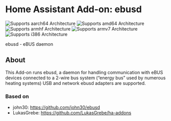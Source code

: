 # Home Assistant Add-on: ebusd

![Supports aarch64 Architecture][aarch64-shield]
![Supports amd64 Architecture][amd64-shield]
![Supports armhf Architecture][armhf-shield]
![Supports armv7 Architecture][armv7-shield]
![Supports i386 Architecture][i386-shield]

ebusd - eBUS daemon

## About

This Add-on runs ebusd, a daemon for handling communication with eBUS devices connected to a 2-wire bus system (“energy bus” used by numerous heating systems) USB and network ebusd adapters are supported.

### Based on
- john30: https://github.com/john30/ebusd
- LukasGrebe: https://github.com/LukasGrebe/ha-addons

[aarch64-shield]: https://img.shields.io/badge/aarch64-yes-green.svg
[amd64-shield]: https://img.shields.io/badge/amd64-yes-green.svg
[armhf-shield]: https://img.shields.io/badge/armhf-no-red.svg
[armv7-shield]: https://img.shields.io/badge/armv7-yes-green.svg
[i386-shield]: https://img.shields.io/badge/i386-yes-green.svg